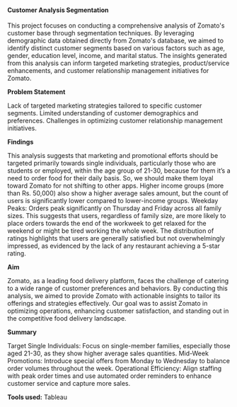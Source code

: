 <h4>Customer Analysis Segmentation</h4>

This project focuses on conducting a comprehensive analysis of Zomato's customer base through segmentation techniques. By leveraging demographic data obtained directly from Zomato's database, we aimed to identify distinct customer segments based on various factors such as age, gender, education level, income, and marital status. The insights generated from this analysis can inform targeted marketing strategies, product/service enhancements, and customer relationship management initiatives for Zomato.

<b>Problem Statement</b>

Lack of targeted marketing strategies tailored to specific customer segments.
Limited understanding of customer demographics and preferences.
Challenges in optimizing customer relationship management initiatives.

<b>Findings</b>

This analysis suggests that marketing and promotional efforts should be targeted 
primarily towards single individuals, particularly those who are students or 
employed, within the age group of 21-30, because for them it’s a need to order food 
for their daily basis. So, we should make them loyal toward Zomato for not shifting 
to other apps.
Higher income groups (more than Rs. 50,000) also show a higher average sales 
amount, but the count of users is significantly lower compared to lower-income 
groups.
Weekday Peaks: Orders peak significantly on Thursday and Friday across all family 
sizes. This suggests that users, regardless of family size, are more likely to place 
orders towards the end of the workweek to get relaxed for the weekend or might be 
tired working the whole week.
The distribution of ratings highlights that users are generally satisfied but not 
overwhelmingly impressed, as evidenced by the lack of any restaurant achieving a 
5-star rating. 

<b>Aim</b>

Zomato, as a leading food delivery platform, faces the challenge of catering to a wide range of customer preferences and behaviors. By conducting this analysis, we aimed to provide Zomato with actionable insights to tailor its offerings and strategies effectively. Our goal was to assist Zomato in optimizing operations, enhancing customer satisfaction, and standing out in the competitive food delivery landscape.

<b>Summary</b>

Target Single Individuals: Focus on single-member families, especially those aged 
21-30, as they show higher average sales quantities. Mid-Week Promotions: Introduce special offers from Monday to Wednesday to balance order volumes throughout the week. Operational Efficiency: Align staffing with peak order times and use automated 
order reminders to enhance customer service and capture more sales. 

<b>Tools used:</b> 
Tableau 

